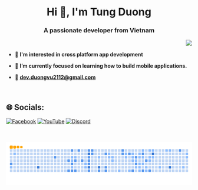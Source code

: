 <h1 align="center">Hi 👋, I'm Tung Duong</h1>
<p align="center">
  <h3 align="center">A passionate developer from Vietnam</h3>
</p>

<img align="right" src="https://visitor-badge.laobi.icu/badge?page_id=Devcujx2112.Devcujx2112" />
<br/>

- 👀 **I'm interested in cross platform app development**
>
- 🌱 **I’m currently focused on learning how to build mobile applications.**
>
- 💼 **dev.duongvu2112@gmail.com**

<br/>

## 🌐 Socials:
[![Facebook](https://img.shields.io/badge/Facebook-%231877F2.svg?logo=Facebook&logoColor=white)](https://www.facebook.com/profile.php?id=100025377165179) [![YouTube](https://img.shields.io/badge/YouTube-%23FF0000.svg?logo=YouTube&logoColor=white)](https://www.youtube.com/@Devcujx) [![Discord](https://img.shields.io/badge/Discord-%237289DA.svg?logo=discord&logoColor=white)](https://discordapp.com/users/902734881216409612) 


<br/>
<br>


<div align="center">
  <img src="https://github.com/Devcujx2112/Devcujx2112/blob/output/github-contribution-grid-snake.gif" alt="snake gif" />
</div>

